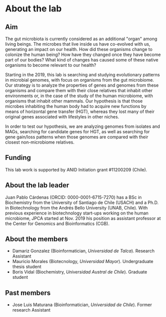 # About the lab

## Aim

The gut microbiota is currently considered as an additional "organ" among living beings. The microbes that live inside us have co-evolved with us, generating an impact on our health. How did these organisms change to colonize the human being? How have they changed once they have become part of our bodies? What kind of changes has caused some of these native organisms to become relevant to our health?

Starting in the 2019, this lab is searching and studying evolutionary patterns in microbial genomes, with focus on organisms from the gut microbiome. Our strategy is to analyze the properties of genes and genomes from these organisms and compare them with their close relatives that inhabit other environments or, in the case of the study of the human microbiome, with organisms that inhabit other mammals. Our hypothesis is that those microbes inhabiting the human body had to acquire new functions by means of horizontal gene transfer (HGT), whereas they lost many of their original genes associated with lifestyles in other niches.

In order to test our hypothesis, we are analyzing genomes from isolates and MAGs, searching for candidate genes for HGT, as well as searching for gene gain/loss patterns when those genomes are compared with their closest non-microbiome relatives.

## Funding

This lab work is supported by ANID Initiation grant #11200209 (Chile).

## About the lab leader

Juan Pablo Cárdenas (ORCID: 0000-0001-6715-7270) has a BSc in Biochemistry from the University of Santiago de Chile (USACH) and a Ph.D. in Biotechnology from the Andrés Bello University (UNAB, Chile). With previous experience in biotechnology start-ups working on the human microbiome, JPCA started at Nov. 2019 his position as assistant professor at the Center for Genomics and Bioinformatics (CGB). 

## About the members

 * Damariz Gonzalez (Bioinformatician, _Universidad de Talca_). Research Assistant
 * Mauricio Morales (Biotecnology, _Universidad Mayor_). Undergraduate thesis student
 * Boris Vidal (Biochemistry, _Universidad Austral de Chile_). Graduate student

## Past members

 * Jose Luis Maturana (Bioinformatician, _Universidad de Chile_). Former research Assistant
